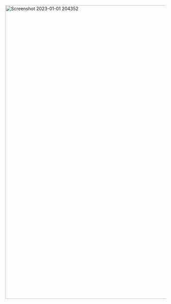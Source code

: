 <img width="921" alt="Screenshot 2023-01-01 204352" src="https://user-images.githubusercontent.com/112646550/210175620-8aa2eba6-1d60-4ca0-bd5d-1bcdd4e6973a.png">
